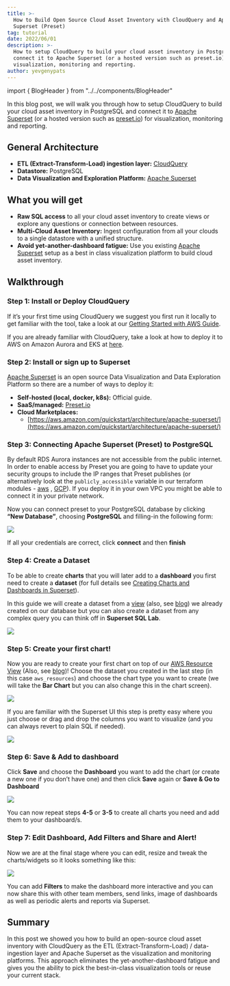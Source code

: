 ```yaml
---
title: >-
  How to Build Open Source Cloud Asset Inventory with CloudQuery and Apache
  Superset (Preset)
tag: tutorial
date: 2022/06/01
description: >-
  How to setup CloudQuery to build your cloud asset inventory in PostgreSQL and
  connect it to Apache Superset (or a hosted version such as preset.io) for
  visualization, monitoring and reporting.
author: yevgenypats
---
```


import { BlogHeader } from "../../components/BlogHeader"

<BlogHeader/>

In this blog post, we will walk you through how to setup CloudQuery to build your cloud asset inventory in PostgreSQL and connect it to [Apache Superset](https://superset.apache.org/) (or a hosted version such as [preset.io](https://preset.io)) for visualization, monitoring and reporting.

## General Architecture

- **ETL (Extract-Transform-Load) ingestion layer:** [CloudQuery](https://github.com/cloudquery/cloudquery)
- **Datastore:** PostgreSQL
- **Data Visualization and Exploration Platform:** [Apache Superset](https://github.com/apache/superset)

## What you will get

- **Raw SQL access** to all your cloud asset inventory to create views or explore any questions or connection between resources.
- **Multi-Cloud Asset Inventory:** Ingest configuration from all your clouds to a single datastore with a unified structure.
- **Avoid yet-another-dashboard fatigue:** Use you existing [Apache Superset](https://superset.apache.org/) setup as a best in class visualization platform to build cloud asset inventory.

## Walkthrough

### Step 1: Install or Deploy CloudQuery

If it’s your first time using CloudQuery we suggest you first run it locally to get familiar with the tool, take a look at our [Getting Started with AWS Guide](https://www.cloudquery.io/docs/getting-started/getting-started-with-aws).

If you are already familiar with CloudQuery, take a look at how to deploy it to AWS on Amazon Aurora and EKS at [here](https://github.com/cloudquery/terraform-aws-cloudquery).

### Step 2: Install or sign up to Superset

[Apache Superset](https://github.com/apache/superset) is an open source Data Visualization and Data Exploration Platform so there are a number of ways to deploy it:

- **Self-hosted (local, docker, k8s):** Official guide.
- **SaaS/managed:** [Preset.io](https://preset.io/)
- **Cloud Marketplaces:**
  - [https://aws.amazon.com/quickstart/architecture/apache-superset/](https://aws.amazon.com/quickstart/architecture/apache-superset/)

### Step 3: Connecting Apache Superset (Preset) to PostgreSQL

By default RDS Aurora instances are not accessible from the public internet. In order to enable access by Preset you are going to have to update your security groups to include the IP ranges that Preset publishes (or alternatively look at the `publicly_accessible` variable in our terraform modules - [aws](https://github.com/cloudquery/terraform-aws-cloudquery#inputs) , [GCP](https://github.com/cloudquery/terraform-gcp-cloudquery#inputs)). If you deploy it in your own VPC you might be able to connect it in your private network.

Now you can connect preset to your PostgreSQL database by clicking **“New Database”**, choosing **PostgreSQL** and filling-in the following form:

![](/images/blog/cloud-asset-inventory-cloudquery-apache-superset/1.png)

If all your credentials are correct, click **connect** and then **finish**

### Step 4: Create a Dataset

To be able to create **charts** that you will later add to a **dashboard** you first need to create a **dataset** (for full details see [Creating Charts and Dashboards in Superset](https://superset.apache.org/docs/creating-charts-dashboards/creating-your-first-dashboard)).

In this guide we will create a dataset from a [view](https://github.com/cloudquery/cq-provider-aws/blob/main/views/resources.sql) (also, see [blog](https://www.cloudquery.io/blog/aws-resources-view)) we already created on our database but you can also create a dataset from any complex query you can think off in **Superset SQL Lab**.

![](/images/blog/cloud-asset-inventory-cloudquery-apache-superset/2.png)

### Step 5: Create your first chart!

Now you are ready to create your first chart on top of our [AWS Resource View](https://github.com/cloudquery/cq-provider-aws/blob/main/views/resources.sql) (Also, see [blog](https://www.cloudquery.io/blog/aws-resources-view))! Choose the dataset you created in the last step (in this case `aws_resources`) and choose the chart type you want to create (we will take the **Bar Chart** but you can also change this in the chart screen).

![](/images/blog/cloud-asset-inventory-cloudquery-apache-superset/3.png)

If you are familiar with the Superset UI this step is pretty easy where you just choose or drag and drop the columns you want to visualize (and you can always revert to plain SQL if needed).

![](/images/blog/cloud-asset-inventory-cloudquery-apache-superset/4.png)

### Step 6: Save & Add to dashboard

Click **Save** and choose the **Dashboard** you want to add the chart (or create a new one if you don’t have one) and then click **Save** again or **Save & Go to Dashboard**

![](/images/blog/cloud-asset-inventory-cloudquery-apache-superset/5.png)

You can now repeat steps **4-5** or **3-5** to create all charts you need and add them to your dashboard/s.

### Step 7: Edit Dashboard, Add Filters and Share and Alert!

Now we are at the final stage where you can edit, resize and tweak the charts/widgets so it looks something like this:

![](/images/blog/cloud-asset-inventory-cloudquery-apache-superset/6.png)

You can add **Filters** to make the dashboard more interactive and you can now share this with other team members, send links, image of dashboards as well as periodic alerts and reports via Superset.

## Summary

In this post we showed you how to build an open-source cloud asset inventory with CloudQuery as the ETL (Extract-Transform-Load) / data-ingestion layer and Apache Superset as the visualization and monitoring platforms. This approach eliminates the yet-another-dashboard fatigue and gives you the ability to pick the best-in-class visualization tools or reuse your current stack.
